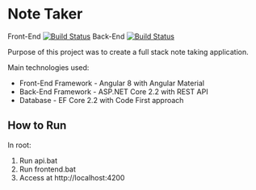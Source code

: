 
# Note Taker
Front-End 
[![Build Status](https://dev.azure.com/callumbreen/NoteTaker/_apis/build/status/CallumRBreen.NoteTaker%20-%20Front%20End?branchName=master)](https://dev.azure.com/callumbreen/NoteTaker/_build/latest?definitionId=4&branchName=master)
Back-End 
[![Build Status](https://dev.azure.com/callumbreen/NoteTaker/_apis/build/status/CallumRBreen.NoteTaker%20-%20API?branchName=master)](https://dev.azure.com/callumbreen/NoteTaker/_build/latest?definitionId=3&branchName=master)

Purpose of this project was to create a full stack note taking application. 

Main technologies used:
* Front-End Framework - Angular 8 with Angular Material
* Back-End Framework - ASP.NET Core 2.2 with REST API
* Database - EF Core 2.2 with Code First approach

## How to Run
In root:
1. Run api.bat
2. Run frontend.bat
3. Access at http://localhost:4200
